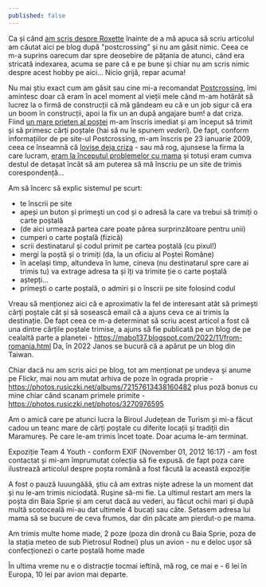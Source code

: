 ```yaml
---
published: false
---
```

Ca și când [am scris despre Roxette](https://www.rusiczki.net/2019/12/11/roxette/) înainte de a mă apuca să scriu articolul am căutat aici pe blog după "postcrossing" și nu am găsit nimic. Ceea ce m-a suprins oarecum dar spre deosebire de pățania de atunci, când era stricată indexarea, acuma se pare că e pe bune și chiar nu am scris nimic despre acest hobby pe aici... Nicio grijă, repar acuma!

Nu mai știu exact cum am găsit sau cine mi-a recomandat [Postcrossing](https://www.postcrossing.com), îmi amintesc doar că eram în acel moment al vieții mele când m-am hotărât să lucrez la o firmă de construcții că mă gândeam eu că e un job sigur că era un boom în construcții, apoi la fix un an după angajare bum! a dat criza. Fiind [un mare prieten al poștei](https://www.rusiczki.net/2013/03/11/o-nu-nu-posta-romana/) m-am înscris imediat și am început să trimit și să primesc cărți poștale (hai să nu le spunem _vederi_). De fapt, conform informațiilor de pe site-ul Postcrossing, m-am înscris pe 23 ianuarie 2009, ceea ce înseamnă că [lovise deja criza](https://en.wikipedia.org/wiki/Financial_crisis_of_2007%E2%80%932008) - sau mă rog, ajunsese la firma la care lucram, [eram la începutul problemelor cu mama](https://www.rusiczki.net/2009/01/26/a-bitter-update/) și totuși eram cumva destul de detașat încât să am puterea să mă înscriu pe un site de trimis corespondență...

Am să încerc să explic sistemul pe scurt:

- te înscrii pe site
- apeși un buton și primești un cod și o adresă la care va trebui să trimiți o carte poștală
- (de aici urmează partea care poate părea surprinzătoare pentru unii)
- cumperi o carte poștală (fizică)
- scrii destinatarul și codul primit pe cartea poștală (cu pixul!)
- mergi la poștă și o trimiți (da, la un oficiu al Poștei Române)
- în același timp, altundeva în lume, cineva (nu destinatarul spre care ai trimis tu) va extrage adresa ta și îți va trimite ție o carte poștală
- aștepți...
- primești o carte poștală, o admiri și o înscrii pe site folosind codul

Vreau să menționez aici că e aproximativ la fel de interesant atât să primești cărți poștale cât și să sosească email că a ajuns ceva ce ai trimis la destinație. De fapt ceea ce m-a determinat să scriu acest articol a fost că una dintre cărțile poștale trimise, a ajuns să fie publicată pe un blog de pe cealaltă parte a planetei - https://mabo137.blogspot.com/2022/11/from-romania.html Da, în 2022 Janos se bucură că a apărut pe un blog din Taiwan.

Chiar dacă nu am scris aici pe blog, tot am menționat pe undeva și anume pe Flickr, mai nou am mutat arhiva de poze în ograda proprie - https://photos.rusiczki.net/albums/72157613438160482 plus poză bonus cu mine chiar când scanam primele primite - https://photos.rusiczki.net/photos/3270976595

Am o amică care pe atunci lucra la Biroul Județean de Turism și mi-a făcut cadou un teanc mare de cărți poștale cu diferite locații și tradiții din Maramureș. Pe care le-am trimis încet toate. Doar acuma le-am terminat.

Expoziție Team 4 Youth - conform EXIF (November 01, 2012 16:17) - am fost contactat și mi-am împrumutat colecția să fie expusă. de fapt poza care ilustrează articolul despre poșta română a fost făcută la această expoziție

A fost o pauză luuungăăă, știu că am extras niște adrese la un moment dat și nu le-am trimis niciodată. Rușine să-mi fie. La ultimul restart am mers la poșta din Baia Sprie și am cerut dacă au vederi, au făcut ochii mari și după multă scotoceală mi-au dat ultimele 4 bucați sau câte. Setasem adresa lui mama să se bucure de ceva frumos, dar din păcate am pierdut-o pe mama.

Am trimis multe home made, 2 poze (poza din dronă cu Baia Sprie, poza de la stația meteo de sub Pietrosul Rodnei) plus un avion - nu e deloc ușor să confecționezi o carte poștală home made

În ultima vreme nu e o distracție tocmai ieftină, mă rog, ce mai e - 6 lei în Europa, 10 lei par avion mai departe.